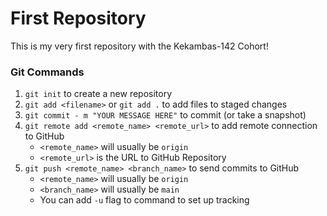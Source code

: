 # First Repository

This is my very first repository with the Kekambas-142 Cohort!

### Git Commands
1. `git init` to create a new repository
2. `git add <filename>` or `git add .` to add files to staged changes
3. `git commit - m "YOUR MESSAGE HERE"` to commit (or take a snapshot)
4. `git remote add <remote_name> <remote_url>` to add remote connection to GitHub
    - `<remote_name>` will usually be `origin`
    - `<remote_url>` is the URL to GitHub Repository
5. `git push <remote_name> <branch_name>` to send commits to GitHub
    - `<remote_name>` will usually be `origin`
    - `<branch_name>` will usually be `main`
    - You can add `-u` flag to command to set up tracking